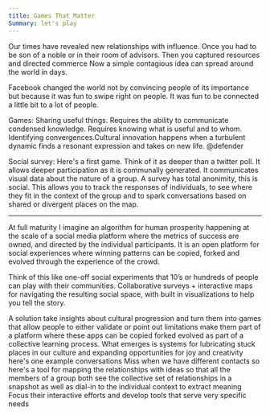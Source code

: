 ```yaml
---
title: Games That Matter
Summary: let's play
---
```


Our times have revealed new relationships with influence.
Once you had to be son of a noble or in their room of advisors.
Then you captured resources and directed commerce
Now a simple contagious idea can spread around the world in days. 

Facebook changed the world not by convincing people of its importance but because it was fun to swipe right on people. It was fun to be connected a little bit to a lot of people. 

Games:
Sharing useful things. Requires the ability to communicate condensed knowledge. Requires knowing what is useful and to whom.
Identifying convergences.Cultural innovation happens when a turbulent dynamic finds a resonant expression and takes on new life. @defender 

Social survey:
Here's a first game. Think of it as deeper than a twitter poll. It allows deeper participation as it is communally generated. It communicates visual data about the nature of a group. A survey has total anonimity, this is social. This allows you to track the responses of individuals, to see where they fit in the context of the group and to spark conversations based on shared or divergent places on the map.

***

At full maturity I imagine an algorithm for human prosperity happening at the scale of a social media platform where the metrics of success are owned, and directed by the individual participants. It is an open platform for social experiences where winning patterns can be copied, forked and evolved through the experience of the crowd. 

Think of this like one-off social experiments that 10’s or hundreds of people can play with their communities. Collaborative surveys + interactive maps for navigating the resulting social space, with built in visualizations to help you tell the story. 

A solution take insights about cultural progression and turn them into games that allow people to either validate or point out limitations make them part of a platform where these apps can be copied forked evolved as part of a collective learning process. What emerges is systems for lubricating stuck places in our culture and expanding opportunities for joy and creativity here's one example conversations Miss when we have different contacts so here's a tool for mapping the relationships with ideas so that all the members of a group both see the collective set of relationships in a snapshot as well as dial-in to the individual context to extract meaning Focus their interactive efforts and develop tools that serve very specific needs
